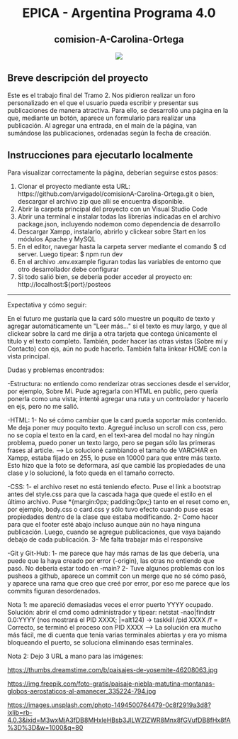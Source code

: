 <h1 align="center"> EPICA - Argentina Programa 4.0 </h1>
<h2 align="center"> comision-A-Carolina-Ortega </h2>


<p align="center">
<img src="https://img.shields.io/badge/STATUS-EN%20DESAROLLO-green">
</p>

<h2 align="left">Breve descripción del proyecto</h2>

<p>Este es el trabajo final del Tramo 2. Nos pidieron realizar un foro personalizado en el que el usuario pueda escribir y presentar sus publicaciones de manera atractiva. Para ello, se desarrolló una página en la que, mediante un botón, aparece un formulario para realizar una publicación. Al agregar una entrada, en el main de la página, van sumándose las publicaciones, ordenadas según la fecha de creación.</p>

<h2 align="left">Instrucciones para ejecutarlo localmente</h2>
<p>
    Para visualizar correctamente la página, deberían seguirse estos pasos:  
</p>
<ol>
    <li>Clonar el proyecto mediante esta URL: https://github.com/arvigadol/comisionA-Carolina-Ortega.git o bien, descargar el archivo zip que allí se encuentra disponible.</li>
    <li>Abrir la carpeta principal del proyecto con un Visual Studio Code</li>
    <li>Abrir una terminal e instalar todas las librerías indicadas en el archivo package.json, incluyendo nodemon como dependencia de desarrollo</li>
    <li>Descargar Xampp, instalarlo, abrirlo y clickear sobre Start en los módulos Apache y MySQL</li>
    <li>En el editor, navegar hasta la carpeta server mediante el comando $ cd server. Luego tipear: $ npm run dev</li>
    <li>En el archivo .env.example figuran todas las variables de entorno que otro desarrollador debe configurar</li>    
    <li>Si todo salió bien, se debería poder acceder al proyecto en: http://localhost:${port}/posteos</li>
</ol>
<hr>

Expectativa y cómo seguir:

En el futuro me gustaría que la card sólo muestre un poquito de texto y agregar automáticamente un "Leer más..." si el texto es muy largo, y que al clickear sobre la card me dirija a otra tarjeta que contega únicamente el título y el texto completo. También, poder hacer las otras vistas (Sobre mí y Contacto) con ejs, aún no pude hacerlo. También falta linkear HOME con la vista principal.

Dudas y problemas encontrados:

-Estructura: no entiendo como renderizar otras secciones desde el servidor, por ejemplo, Sobre Mi. Pude agregarla con HTML en public, pero quería ponerla como una vista; intenté agregar una ruta y un controlador y hacerlo en ejs, pero no me salió.

-HTML: 1- No sé cómo cambiar que la card pueda soportar más contenido. Me deja poner muy poquito texto. Agregué incluso un scroll con css, pero no se copia el texto en la card, en el text-area del modal no hay ningún problema, puedo poner un texto largo, pero se pegan sólo las primeras frases al article. --> Lo solucioné cambiando el tamaño de VARCHAR en Xampp, estaba fijado en 255, lo puse en 10000 para que entre más texto. Esto hizo que la foto se deformara, así que cambié las propiedades de una clase y lo solucioné, la foto queda en el tamaño correcto.

-CSS: 1- el archivo reset no está teniendo efecto. Puse el link a bootstrap antes del style.css para que la cascada haga que quede el estilo en el último archivo. Puse *{margin:0px; padding:0px;} tanto en el reset como en, por ejemplo, body.css o card.css y sólo tuvo efecto cuando puse esas propiedades dentro de la clase que estaba modificando.
2- Como hacer para que el footer esté abajo incluso aunque aún no haya ninguna publicación. Luego, cuando se agregue publicaciones, que vaya bajando debajo de cada publicación.
3- Me falta trabajar más el responsive

-Git y Git-Hub: 1- me parece que hay más ramas de las que debería, una puede que la haya creado por error (-origin), las otras no entiendo que pasó. No debería estar todo en -main?
2- Tuve algunos problemas con los pusheos a github, aparece un commit con un merge que no sé cómo pasó, y aparece una rama que creo que creé por error, por eso me parece que los commits figuran desordenados.


Nota 1: me apareció demasiadas veces el error puerto YYYY ocupado. Solución: abrir el cmd como administrador y tipear: netstat -nao|findstr 0.0:YYYY (nos mostrará el PID XXXX; |=alt124) -> taskkill /pid XXXX /f = Correcto, se terminó el proceso con PID XXXX --> La solución era mucho más fácil, me di cuenta que tenía varias terminales abiertas y era yo misma bloqueando el puerto, se soluciona eliminando esas terminales.


Nota 2: Dejo 3 URL a mano para las imágenes:

https://thumbs.dreamstime.com/b/paisajes-de-yosemite-46208063.jpg

https://img.freepik.com/foto-gratis/paisaje-niebla-matutina-montanas-globos-aerostaticos-al-amanecer_335224-794.jpg

https://images.unsplash.com/photo-1494500764479-0c8f2919a3d8?ixlib=rb-4.0.3&ixid=M3wxMjA3fDB8MHxleHBsb3JlLWZlZWR8Mnx8fGVufDB8fHx8fA%3D%3D&w=1000&q=80

